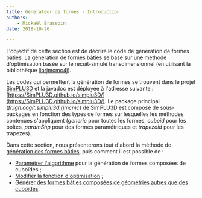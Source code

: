 ```yaml
---
title: Générateur de formes - Introduction
authors:
    - Mickaël Brasebin
date: 2018-10-26

---
```


L'objectif de cette section est de décrire le code de génération de formes bâties. La génération de formes bâties se base sur une méthode d'optimisation basée sur le recuit-simulé transdimensionnel (en utilisant la bibliothèque [librjmcmc4j](https://github.com/IGNF/librjmcmc4j)).

Les codes qui permettent la génération de formes se trouvent dans le projet [SimPLU3D](https://github.com/SimPLU3D/simplu3D) et la javadoc est déployée à l'adresse suivante :  [https://SimPLU3D.github.io/simplu3D/](https://SimPLU3D.github.io/simplu3D/). Le package principal (*fr.ign.cogit.simplu3d.rjmcmc*) de SimPLU3D est composé de sous-packages en fonction des types de formes sur lesquelles les méthodes contenues s'appliquent (*generic* pour toutes les formes, *cuboid* pour les boîtes, *paramShp* pour des formes paramétriques et *trapezoid* pour les trapezes).

Dans cette section, nous présenterons tout d'abord la méthode de [génération des formes bâties](principe.md), puis comment il est possible de :

- [Paramétrer l'algorithme](custom-generator.md) pour la génération de formes composées de cuboïdes ;
- [Modifier la fonction d'optimisation](custom-generator.md) ;
- [Générer des formes bâties composées de géométries autres que des cuboïdes](custom-shape.md).
